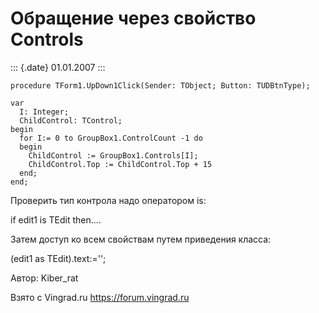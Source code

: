 Обращение через свойство Controls
=================================

::: {.date}
01.01.2007
:::

    procedure TForm1.UpDown1Click(Sender: TObject; Button: TUDBtnType);

    var
      I: Integer;
      ChildControl: TControl;
    begin
      for I:= 0 to GroupBox1.ControlCount -1 do
      begin
        ChildControl := GroupBox1.Controls[I];
        ChildControl.Top := ChildControl.Top + 15
      end;
    end;

Проверить тип контрола надо оператором is:

if edit1 is TEdit then\....

Затем доступ ко всем свойствам путем приведения класса:

(edit1 as TEdit).text:=\'\';

Автор: Kiber\_rat

Взято с Vingrad.ru <https://forum.vingrad.ru>
